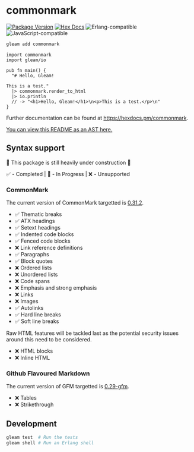 # commonmark

[![Package Version](https://img.shields.io/hexpm/v/commonmark)](https://hex.pm/packages/commonmark)
[![Hex Docs](https://img.shields.io/badge/hex-docs-ffaff3)](https://hexdocs.pm/commonmark/)
![Erlang-compatible](https://img.shields.io/badge/target-erlang-b83998)
![JavaScript-compatible](https://img.shields.io/badge/target-javascript-f1e05a)

```sh
gleam add commonmark
```
```gleam
import commonmark
import gleam/io

pub fn main() {
  "# Hello, Gleam!

This is a test."
  |> commonmark.render_to_html
  |> io.println
  // -> "<h1>Hello, Gleam!</h1>\n<p>This is a test.</p>\n"
}
```

Further documentation can be found at <https://hexdocs.pm/commonmark>.

[You can view this README as an AST here.][readme-ast]

[readme-ast]: https://github.com/mscharley/gleam-commonmark/tree/main/birdie_snapshots/common_mark_readme.accepted

## Syntax support

🚧 This package is still heavily under construction 🚧

✅ - Completed | 🚧 - In Progress | ❌ - Unsupported

### CommonMark

The current version of CommonMark targetted is [0.31.2][commonmark].

* ✅ Thematic breaks
* ✅ ATX headings
* ✅ Setext headings
* ✅ Indented code blocks
* ✅ Fenced code blocks
* ❌ Link reference definitions
* ✅ Paragraphs
* ✅ Block quotes
* ❌ Ordered lists
* ❌ Unordered lists
* ❌ Code spans
* ❌ Emphasis and strong emphasis
* ❌ Links
* ❌ Images
* ✅ Autolinks
* ✅ Hard line breaks
* ✅ Soft line breaks

Raw HTML features will be tackled last as the potential security issues around this need to be considered.

* ❌ HTML blocks
* ❌ Inline HTML

[commonmark]: https://spec.commonmark.org/0.31.2/

### Github Flavoured Markdown

The current version of GFM targetted is [0.29-gfm][gfm].

* ❌ Tables
* ❌ Strikethrough

[gfm]: https://github.github.com/gfm/

## Development

```sh
gleam test  # Run the tests
gleam shell # Run an Erlang shell
```
